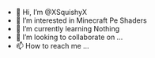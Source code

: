 - 👋 Hi, I’m @XSquishyX
- 👀 I’m interested in Minecraft Pe Shaders 
- 🌱 I’m currently learning Nothing
- 💞️ I’m looking to collaborate on ...
- 📫 How to reach me ...

<!---
XSquishyX/XSquishyX is a ✨ special ✨ repository because its `README.md` (this file) appears on your GitHub profile.
You can click the Preview link to take a look at your changes.
--->
